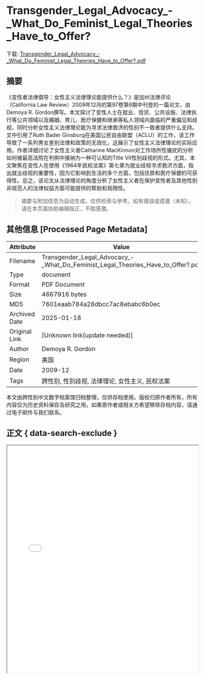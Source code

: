 # Transgender_Legal_Advocacy_-_What_Do_Feminist_Legal_Theories_Have_to_Offer?

<!-- tcd_download_link -->
下载: <a href="../Transgender_Legal_Advocacy_-_What_Do_Feminist_Legal_Theories_Have_to_Offer?.pdf" download>Transgender_Legal_Advocacy_-_What_Do_Feminist_Legal_Theories_Have_to_Offer?.pdf</a>
<!-- tcd_download_link_end -->

## 摘要

<!-- tcd_abstract -->
《变性者法律倡导：女性主义法律理论能提供什么？》是加州法律评论（California Law Review）2009年12月的第97卷第6期中刊登的一篇论文，由Demoya R. Gordon撰写。本文探讨了变性人士在就业、信贷、公共设施、法律执行等公共领域以及婚姻、育儿、医疗保健和继承等私人领域内面临的严重偏见和歧视，同时分析女性主义法律理论能为寻求法律救济的性别不一致者提供什么支持。文中引用了Ruth Bader Ginsburg在美国公民自由联盟（ACLU）的工作，该工作导致了一系列男女差别法律和政策的无效化，这展示了女性主义法律理论的实际应用。作者详细讨论了女性主义者Catharine MacKinnon对工作场所性骚扰的分析如何被最高法院在判例中接纳为一种可认知的Title VII性别歧视的形式。尤其，本文聚焦在变性人在使用《1964年民权法案》第七章为就业歧视寻求救济方面，指出就业歧视的重要性，因为它影响到生活的多个方面，包括住房和医疗保健的可获得性。总之，该论文从法律理论的角度分析了女性主义者在保护变性者及其他性别非规范人的法律权益方面可能提供的帮助和局限性。

<!-- tcd_abstract_end -->

> 摘要与附加信息为自动生成，仅供检索与参考。如有错误或遗漏（未知），请在本页面协助编辑指正，不胜感激。

## 其他信息 [Processed Page Metadata]

| Attribute       | Value                                  |
|-----------------|----------------------------------------|
| Filename        | Transgender_Legal_Advocacy_-_What_Do_Feminist_Legal_Theories_Have_to_Offer?.pdf                             |
| Type            | document                                 |
| Format          | PDF Document                               |
| Size            | 4667916 bytes                           |
| MD5             | 7601eaab784a28dbcc7ac8ebabc6b0ec                                  |
| Archived Date   | 2025-01-18                             |
| Original Link   | [Unknown link(update needed)]                         |
| Author          | Demoya R. Gordon                               |
| Region          | 美国                               |
| Date            | 2009-12                                 |
| Tags            | 跨性别, 性别歧视, 法律理论, 女性主义, 民权法案                                 |

本文由跨性别中文数字档案馆归档整理，仅供存档使用。版权归原作者所有，所有内容仅为历史资料保存及研究之用。如果原作者或相关方希望移除存档内容，请通过电子邮件与我们联系。

## 正文 { data-search-exclude }

<!-- tcd_main_text -->
<iframe src="../Transgender_Legal_Advocacy_-_What_Do_Feminist_Legal_Theories_Have_to_Offer?.pdf" width="100%" height="600px">
    <p>无法显示PDF，请下载查看。</p>
</iframe>
<!-- tcd_main_text_end -->

